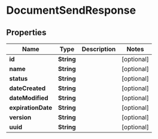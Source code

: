 

# DocumentSendResponse


## Properties

Name | Type | Description | Notes
------------ | ------------- | ------------- | -------------
**id** | **String** |  |  [optional]
**name** | **String** |  |  [optional]
**status** | **String** |  |  [optional]
**dateCreated** | **String** |  |  [optional]
**dateModified** | **String** |  |  [optional]
**expirationDate** | **String** |  |  [optional]
**version** | **String** |  |  [optional]
**uuid** | **String** |  |  [optional]



